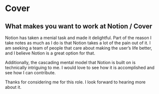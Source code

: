 # Cover

## What makes you want to work at Notion / Cover

Notion has taken a menial task and made it delightful. Part of the reason I take notes as much as I do is that Notion takes a lot of the pain out of it. I am seeking a team of people that care about making the user’s life better, and I believe Notion is a great option for that.

Additionally, the cascading mental model that Notion is built on is technically intriguing to me. I would love to see how it is accomplished and see how I can contribute.

Thanks for considering me for this role. I look forward to hearing more about it.
